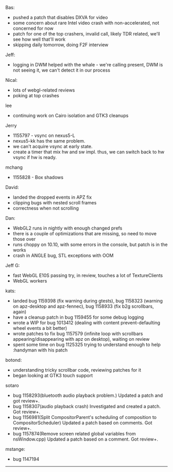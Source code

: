 Bas:
* pushed a patch that disables DXVA for video
* some concern about rare Intel video crash with non-accelerated, not concerned for now
* patch for one of the top crashers, invalid call, likely TDR related, we'll see how well that'll work
* skipping daily tomorrow, doing F2F interview



Jeff:
* logging in DWM helped with the whale - we're calling present, DWM is not seeing it, we can't detect it in our process



Nical:
* lots of webgl-related reviews
* poking at top crashes



lee
* continuing work on Cairo isolation and GTK3 cleanups



Jerry
* 1155797 - vsync on nexus5-L
* nexus5-kk has the same problem.
* we can't acquire vsync at early state.
* create a timer that mix hw and sw impl. thus, we can switch back to hw vsync if hw is ready.



mchang
* 1155828 - Box shadows



David:
* landed the dropped events in APZ fix
* clipping bugs with nested scroll frames
* correctness when not scrolling



Dan:
* WebGL2 runs in nightly with enough changed prefs
* there is a couple of optimizations that are missing, so need to move those over
* runs choppy on 10.10, with some errors in the console, but patch is in the works
* crash in ANGLE bug, STL exceptions with OOM



Jeff G:
* fast WebGL E10S passing try, in review, touches a lot of TextureClients
* WebGL workers



kats:
* landed bug 1159398 (fix warning during gtests), bug 1158323 (warning on apz-desktop and apz-fennec), bug 1158933 (fix b2g scrollbars, again)
* have a cleanup patch in bug 1159455 for some debug logging
* wrote a WIP for bug 1013412 (dealing with content prevent-defaulting wheel events a bit better)
* wrote patches to fix bug 1157579 (infinite loop with scrollbars appearing/disappearing with apz on desktop), waiting on review
* spent some time on bug 1125325 trying to understand enough to help :handyman with his patch



botond:
* understanding tricky scrollbar code, reviewing patches for it
* began looking at GTK3 touch support



sotaro
* bug 1158293(bluetooth audio playback problem.) Updated a patch and got review+.
* bug 1158307(audio playback crash) Investigated and created a patch. Got review+.
* bug 1156981(Split CompositorParent's scheduling of composition to CompositorScheduler) Updated a patch based on comments. Got review+.
* bug 1157874(Remove screen related global variables from nsWindow.cpp) Updated a patch based on a comment. Got review+.



mstange:
* bug 1147194





________________


